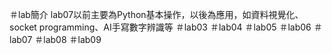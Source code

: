 ＃lab簡介
lab07以前主要為Python基本操作，以後為應用，如資料視覺化、socket programming、AI手寫數字辨識等
＃lab03
＃lab04
＃lab05
＃lab06
＃lab07
＃lab08
＃lab09

